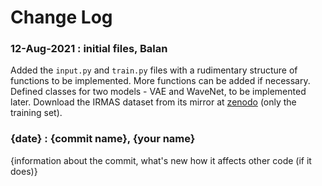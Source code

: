 # Change Log


### 12-Aug-2021 : initial files, Balan
Added the `input.py` and `train.py` files with a rudimentary structure of functions to be implemented. More functions can be added if necessary. Defined classes for two models - VAE and WaveNet, to be implemented later. Download the IRMAS dataset from its mirror at [zenodo](https://zenodo.org/record/1290750#.YRQW1XUzbmx) (only the training set).

### {date} : {commit name}, {your name}
  {information about the commit, what\'s new how it affects other code (if it does)}
